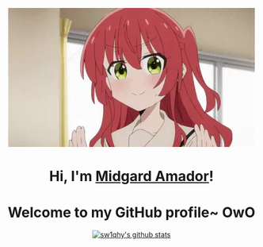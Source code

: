 <p align="center">
  <a href=""><img src="kita-ikuyo-rap.webp" alt="Banner"></a>
</p>

<h1 align="center">Hi, I'm <a href="[https://www.edisonlee55.com](https://www.icegif.com/wp-content/uploads/2023/03/icegif-1087.gif)">Midgard Amador</a>!</h1>
<h1 align="center">Welcome to my GitHub profile~ OwO</h1>


<p align="center">
  <a href="https://github.com/sw1qhy"><img src="https://github-readme-stats.vercel.app/api?username=sw1qhy&hide_border=true&show_icons=true" alt="sw1qhy's github stats"></a>
</p>
